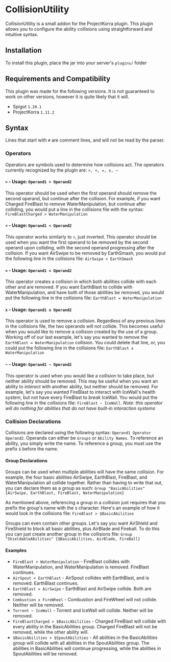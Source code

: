 # CollisionUtility
CollisionUtility is a small addon for the ProjectKorra plugin. This plugin allows you to configure the ability collisions using straightforward and intuitive syntax.

## Installation
To install this plugin, place the jar into your server's `plugins/` folder

## Requirements and Compatibility
This plugin was made for the following versions. It is not guaranteed to work on other versions, however it is quite likely that it will.
- Spigot `1.20.1`
- ProjectKorra `1.11.2`

## Syntax
Lines that start with `#` are comment lines, and will not be read by the parser.

### Operators
Operators are symbols used to determine how collisions act. The operators currently recognized by the plugin are: `>, <, =, x, ~`

#### `>` - Usage: `Operand1 > Operand2`
This operator should be used when the first operand should remove the second operand, but continue after the collision. 
For example, if you want Charged FireBlast to remove WaterManipulation, but continue after colliding, you would put a line 
in the collisions file with the syntax: `FireBlastCharged > WaterManipulation`

#### `<` - Usage: `Operand1 < Operand2`

This operator works similarly to `>`, just inverted. This operator should be used when you want the first operand to be 
removed by the second operand upon colliding, with the second operand progressing after the collision. If you want AirSwipe 
to be removed by EarthSmash, you would put the following line in the collisions file: `AirSwipe < EarthSmash`

#### `=` - Usage: `Operand1 = Operand2`

This operator creates a collision in which both abilities collide with each other and are removed. If you want EarthBlast to 
collide with WaterManipulation, and have both of those abilities be removed, you would put the following line in the collisions
file: `EarthBlast = WaterManipulation`

#### `x` - Usage: `Operand1 x Operand2`

This operator is used to remove a collision. Regardless of any previous lines in the collisions file, the two operands will not collide. 
This becomes useful when you would like to remove a collision created by the use of a group. Working off of our last example, let's say
you wanted to remove the `EarthBlast = WaterManipulation` collision. You could delete that line, or, you could put the following
line in the collisions file: `EarthBlast x WaterManipulation`

#### `~` - Usage: `Operand1 ~ Operand2`

This operator is used when you would like a collision to take place, but neither ability should be removed. This may be useful when 
you want an ability to *interact* with another ability, but neither should be removed. For example, let's say you wanted FireBlast
to interact with IceWall's health system, but not have every FireBlast to *break* IceWall. You would put the following line in the
collisions file: `FireBlast ~ IceWall`. *Note: this operator will do nothing for abilities that do not have built-in interaction systems* 

### Collision Declarations
Collisions are declared using the following syntax: `Operand1 Operator Operand2`. Operands can either be `Groups` or `Ability Names`. To reference an ability, 
you simply write the name. To reference a group, you must use the prefix `$` before the name.

#### Group Declarations
Groups can be used when multiple abilities will have the same collision. For example, the four basic abilities AirSwipe, EarthBlast, FireBlast, and WaterManipulation
all collide together. Rather than having to write that out, you can declare them as a group as such:
`Group "BasicAbilities" {AirSwipe, EarthBlast, FireBlast, WaterManipulation}`

As mentioned above, referencing a group in a collision just requires that you prefix the group's name with the `$` character. Here's an example of 
how it would look in the collisions file: `FireBlast > $BasicAbilities`

Groups can even contain other groups. Let's say you want AirShield and FireShield to block all basic abilities, plus AirBlade and Fireball. To do this
you can just create another group in the collisions file:
`Group "ShieldableAbilities" {$BasicAbilities, AirBlade, FireBall}`

#### Examples
- `FireBlast > WaterManipulation` - FireBlast collides with WaterManipulation, and WaterManipulation is removed. FireBlast continues.
- `AirSpout < EarthBlast` - AirSpout collides with EarthBlast, and is removed. EarthBlast continues.
- `EarthBlast = AirSwipe` - EarthBlast and AirSwipe collide. Both are removed.
- `Combustion x FireWheel` - Combustion and FireWheel will not collide. Neither will be removed.
- `Torrent ~ IceWall` - Torrent and IceWall will collide. Neither will be removed.
- `FireBlastCharged > $BasicAbilities` - Charged FireBlast will collide with every ability in the BasicAbilities group. Charged
FireBlast will not be removed, while the other ability will.
- `$BasicAbilities > $SpoutAbilities` - All abilities in the BasicAbilities group will collide with all abilities in the SpoutAbilities
group. The abilities in BasicAbilities will continue progressing, while the abilities in SpoutAbilities will be removed.
